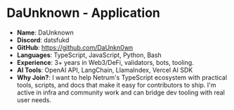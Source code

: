 # DaUnknown - Application

- **Name**: DaUnknown
- **Discord**: datsfukd
- **GitHub**: https://github.com/DaUnkn0wn
- **Languages**: TypeScript, JavaScript, Python, Bash
- **Experience**: 3+ years in Web3/DeFi, validators, bots, tooling.
- **AI Tools**: OpenAI API, LangChain, LlamaIndex, Vercel AI SDK
- **Why Join?**: I want to help Netrum's TypeScript ecosystem with practical tools, scripts, and docs that make it easy for contributors to ship. I'm active in infra and community work and can bridge dev tooling with real user needs.

